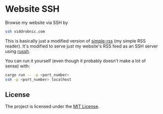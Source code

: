 # Website SSH

Browse my website via SSH by

```sh
ssh viddrobnic.com
```

This is basically just a modified version of [simple-rss](https://github.com/viddrobnic/simple-rss) (my simple RSS reader).
It's modified to serve just my website's RSS feed as an SSH server using [russh](https://github.com/Eugeny/russh).

You can run it yourself (even though it probably doesn't make a lot of sense) with:

```sh
cargo run -- -p <port_number>
ssh -p <port_number> localhost
```

## License

The project is licensed under the [MIT License](LICENSE).
